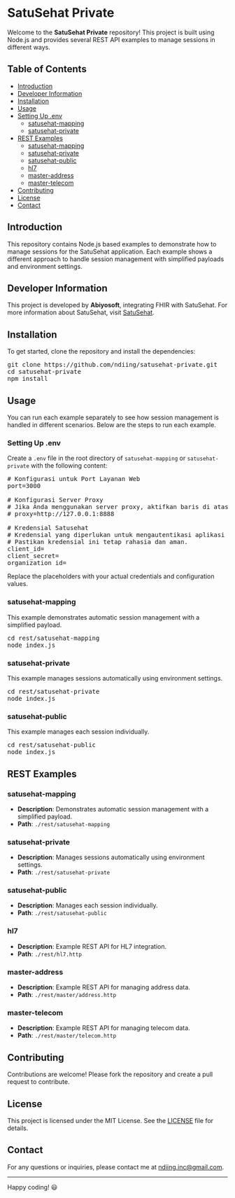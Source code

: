 # SatuSehat Private

Welcome to the **SatuSehat Private** repository! This project is built using Node.js and provides several REST API examples to manage sessions in different ways.

## Table of Contents

- [Introduction](#introduction)
- [Developer Information](#developer-information)
- [Installation](#installation)
- [Usage](#usage)
- [Setting Up .env](#setting-up-env)
  - [satusehat-mapping](#satusehat-mapping)
  - [satusehat-private](#satusehat-private)
- [REST Examples](#rest-examples)
  - [satusehat-mapping](#satusehat-mapping)
  - [satusehat-private](#satusehat-private)
  - [satusehat-public](#satusehat-public)
  - [hl7](#hl7)
  - [master-address](#master-address)
  - [master-telecom](#master-telecom)
- [Contributing](#contributing)
- [License](#license)
- [Contact](#contact)

## Introduction

This repository contains Node.js based examples to demonstrate how to manage sessions for the SatuSehat application. Each example shows a different approach to handle session management with simplified payloads and environment settings.

## Developer Information

This project is developed by **Abiyosoft**, integrating FHIR with SatuSehat. For more information about SatuSehat, visit [SatuSehat](https://satusehat.kemkes.go.id/).

## Installation

To get started, clone the repository and install the dependencies:

<pre>
git clone https://github.com/ndiing/satusehat-private.git
cd satusehat-private
npm install
</pre>

## Usage

You can run each example separately to see how session management is handled in different scenarios. Below are the steps to run each example.

### Setting Up .env

Create a `.env` file in the root directory of `satusehat-mapping` or `satusehat-private` with the following content:

<pre>
# Konfigurasi untuk Port Layanan Web
port=3000

# Konfigurasi Server Proxy
# Jika Anda menggunakan server proxy, aktifkan baris di atas dengan menghapus tanda pagar (#) di awal baris dan sesuaikan dengan alamat dan port server proxy Anda.
# proxy=http://127.0.0.1:8888

# Kredensial Satusehat
# Kredensial yang diperlukan untuk mengautentikasi aplikasi dengan Satusehat.
# Pastikan kredensial ini tetap rahasia dan aman.
client_id=
client_secret=
organization_id=
</pre>

Replace the placeholders with your actual credentials and configuration values.

### satusehat-mapping

This example demonstrates automatic session management with a simplified payload.

<pre>
cd rest/satusehat-mapping
node index.js
</pre>

### satusehat-private

This example manages sessions automatically using environment settings.

<pre>
cd rest/satusehat-private
node index.js
</pre>

### satusehat-public

This example manages each session individually.

<pre>
cd rest/satusehat-public
node index.js
</pre>

## REST Examples

### satusehat-mapping

- **Description**: Demonstrates automatic session management with a simplified payload.
- **Path**: `./rest/satusehat-mapping`

### satusehat-private

- **Description**: Manages sessions automatically using environment settings.
- **Path**: `./rest/satusehat-private`

### satusehat-public

- **Description**: Manages each session individually.
- **Path**: `./rest/satusehat-public`

### hl7

- **Description**: Example REST API for HL7 integration.
- **Path**: `./rest/hl7.http`

### master-address

- **Description**: Example REST API for managing address data.
- **Path**: `./rest/master/address.http`

### master-telecom

- **Description**: Example REST API for managing telecom data.
- **Path**: `./rest/master/telecom.http`

## Contributing

Contributions are welcome! Please fork the repository and create a pull request to contribute.

## License

This project is licensed under the MIT License. See the [LICENSE](LICENSE) file for details.

## Contact

For any questions or inquiries, please contact me at [ndiing.inc@gmail.com](mailto:ndiing.inc@gmail.com).

---

Happy coding! 😃

